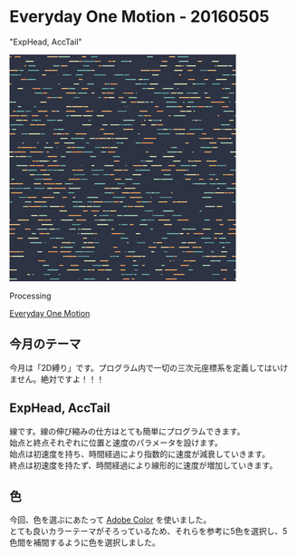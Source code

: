 # Everyday One Motion - 20160505  

"ExpHead, AccTail"  

![](20160505.gif)  

Processing  

[Everyday One Motion](http://motions.work/motion/219)  

## 今月のテーマ

今月は「2D縛り」です。プログラム内で一切の三次元座標系を定義してはいけません。絶対ですよ！！！  

## ExpHead, AccTail

線です。線の伸び縮みの仕方はとても簡単にプログラムできます。  
始点と終点それぞれに位置と速度のパラメータを設けます。  
始点は初速度を持ち、時間経過により指数的に速度が減衰していきます。  
終点は初速度を持たず、時間経過により線形的に速度が増加していきます。  

## 色

今回、色を選ぶにあたって [Adobe Color](https://color.adobe.com/) を使いました。  
とても良いカラーテーマがそろっているため、それらを参考に5色を選択し、5色間を補間するように色を選択しました。  
